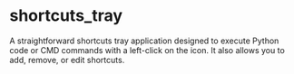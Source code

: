# shortcuts_tray
A straightforward shortcuts tray application designed to execute Python code or CMD commands with a left-click on the icon. It also allows you to add, remove, or edit shortcuts.

